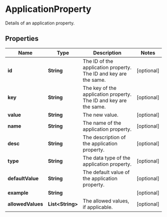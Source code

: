 

# ApplicationProperty

Details of an application property.

## Properties

Name | Type | Description | Notes
------------ | ------------- | ------------- | -------------
**id** | **String** | The ID of the application property. The ID and key are the same. |  [optional]
**key** | **String** | The key of the application property. The ID and key are the same. |  [optional]
**value** | **String** | The new value. |  [optional]
**name** | **String** | The name of the application property. |  [optional]
**desc** | **String** | The description of the application property. |  [optional]
**type** | **String** | The data type of the application property. |  [optional]
**defaultValue** | **String** | The default value of the application property. |  [optional]
**example** | **String** |  |  [optional]
**allowedValues** | **List&lt;String&gt;** | The allowed values, if applicable. |  [optional]



